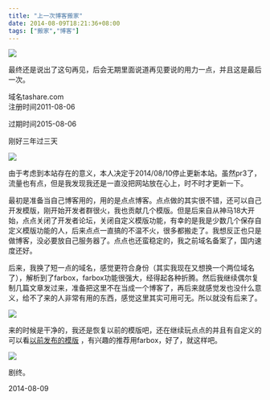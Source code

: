 ```yaml
---
title: "上一次博客搬家"
date: 2014-08-09T18:21:36+08:00
tags: ["搬家","博客"]
---
```


![](https://steemitimages.com/p/LcTxR6G5jjypZvPsEKy5232TDe11LztobwNxY1Qpzpz3ah4Qz26ZiWwc1mM3WYcNfjFP2JV63MypHQHYBgHVZKBP3969cadBuRGwFtbawxS1nFLaGVySVLszQD54ni9o1CfWefhG3omthdWFmvu22e8wx)

  

最终还是说出了这句再见，后会无期里面说道再见要说的用力一点，并且这是最后一次。

域名tashare.com  
注册时间2011-08-06

过期时间2015-08-06

刚好三年过三天

![](https://steemitimages.com/p/LcTxR6G5jjypZvPsESjHcqqq5BC1oet42K5B2V7YXx2yTYBsYhMAWPvo19Viif8MX7zMRF7WSn6gcTYRMkBP1Ew9YTRRsa6NLvfdjvkJCXvFDyec4xJ9XxQMV1kDAFNxEzyDpr1xXfKsAGDky7dnBsfGS)

  

由于考虑到本站存在的意义，本人决定于2014/08/10停止更新本站。虽然pr3了，流量也有点，但是我发现我还是一直没把网站放在心上，时不时才更新一下。

最初是准备当自己博客用的，用的是点点博客。点点做的其实很不错，还可以自己开发模版，刚开始开发者群很火，我也贡献几个模版。但是后来自从神马18大开始，点点关闭了开发者论坛，关闭自定义模版功能，有幸的是我是少数几个保存自定义模版功能的人，后来点点一直搞的不温不火，很多都搬走了。我想反正也只是做博客，没必要放自己服务器了。点点也还蛮稳定的，我之前域名备案了，国内速度还好。

后来，我换了短一点的域名，感觉更符合身份（其实我现在又想换一个两位域名了），解析到了farbox，farbox功能很强大，经得起各种折腾。然后我继续偶尔复制几篇文章发过来，准备把这里不在当成一个博客了，再后来就感觉发也没什么意义，给不了来的人非常有用的东西，感觉这里其实可用可无。所以就没有后来了。

![](https://steemitimages.com/p/LcTxR6G5jjypZvPsESjHcqqq5BC1oet42K5B2V7YXx2yTYBsYhMAWPvo19Viif8MX8Ro5KYEpbc5TyHBBG9txRMGcbEMhKmaVgqDCRdp5od3jvuGzg7XD46noLRa2YvTAPvboUuzXEjszPmXwcuDZ8Zft)

  

来的时候是干净的，我还是恢复以前的模版吧，还在继续玩点点的并且有自定义的可以看[以前发布的模版](http://www.tashare.com/post/diandianmoban-AtLife-fabu) ，有兴趣的推荐用farbox，好了，就这样吧。

![](https://steemitimages.com/p/LcTxR6G5jjypZvPsENDotJdaW9jLqDZDk4cN2qK4qsLMYJmZqaWmK9GfgE4buv7hcryX3JqUJSXEgFx5rCudU5vx9wARoDdWZpJ3Ntj72MLeaG8pPuLV9ZD7DYxBqhgLvgRYcuvWtjywsXfHBbDtJsiq4)

  

剧终。

2014-08-09